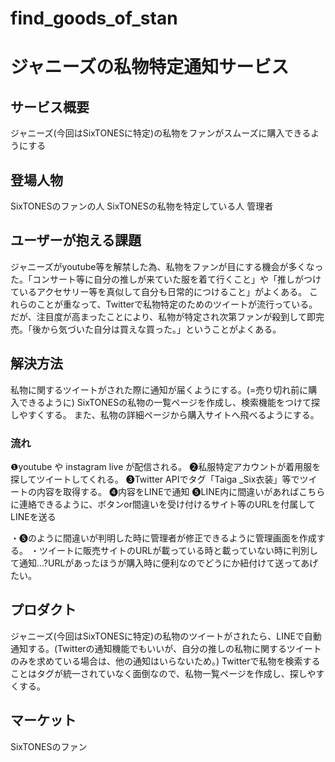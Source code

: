 # find_goods_of_stan
# ジャニーズの私物特定通知サービス

## サービス概要
ジャニーズ(今回はSixTONESに特定)の私物をファンがスムーズに購入できるようにする

## 登場人物
SixTONESのファンの人
SixTONESの私物を特定している人
管理者

## ユーザーが抱える課題
ジャニーズがyoutube等を解禁した為、私物をファンが目にする機会が多くなった。「コンサート等に自分の推しが来ていた服を着て行くこと」や「推しがつけているアクセサリー等を真似して自分も日常的につけること」がよくある。
これらのことが重なって、Twitterで私物特定のためのツイートが流行っている。
だが、注目度が高まったことにより、私物が特定され次第ファンが殺到して即完売。「後から気づいた自分は買えな買った。」ということがよくある。

## 解決方法
私物に関するツイートがされた際に通知が届くようにする。(=売り切れ前に購入できるように)
SixTONESの私物の一覧ページを作成し、検索機能をつけて探しやすくする。
また、私物の詳細ページから購入サイトへ飛べるようにする。

### 流れ
❶youtube や instagram live が配信される。
❷私服特定アカウントが着用服を探してツイートしてくれる。
❸Twitter APIでタグ「Taiga _Six衣装」等でツイートの内容を取得する。
❹内容をLINEで通知
❺LINE内に間違いがあればこちらに連絡できるように、ボタンor間違いを受け付けるサイト等のURLを付属してLINEを送る

・❺のように間違いが判明した時に管理者が修正できるように管理画面を作成する。
・ツイートに販売サイトのURLが載っている時と載っていない時に判別して通知...?URLがあったほうが購入時に便利なのでどうにか紐付けて送ってあげたい。

## プロダクト
ジャニーズ(今回はSixTONESに特定)の私物のツイートがされたら、LINEで自動通知する。(Twitterの通知機能でもいいが、自分の推しの私物に関するツイートのみを求めている場合は、他の通知はいらないため。)
Twitterで私物を検索することはタグが統一されていなく面倒なので、私物一覧ページを作成し、探しやすくする。

## マーケット
SixTONESのファン